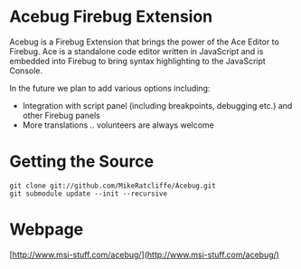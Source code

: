 Acebug Firebug Extension
========================

Acebug is a Firebug Extension that brings the power of the Ace Editor to Firebug. Ace is a standalone code editor written in JavaScript and is embedded into Firebug to bring syntax highlighting to the JavaScript Console.

In the future we plan to add various options including:

* Integration with script panel (including breakpoints, debugging etc.) and other Firebug panels
* More translations .. volunteers are always welcome

Getting the Source
==================

    git clone git://github.com/MikeRatcliffe/Acebug.git
    git submodule update --init --recursive

Webpage
=======

[http://www.msi-stuff.com/acebug/](http://www.msi-stuff.com/acebug/)
